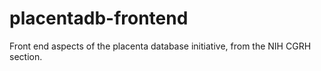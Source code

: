 # placentadb-frontend
Front end aspects of the placenta database initiative, from the NIH CGRH section.
